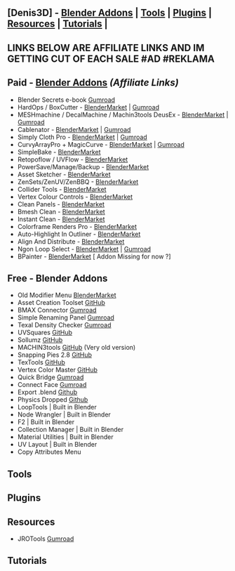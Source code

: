 ## [Denis3D] - [Blender Addons](#blender) | [Tools](#tools) | [Plugins](#plugins) | [Resources](#resources) | [Tutorials](#tutorials) |
## LINKS BELOW ARE AFFILIATE LINKS AND IM GETTING CUT OF EACH SALE #AD #REKLAMA
<a name="blender"></a>
## Paid - [Blender Addons](https://blendermarket.com/?ref=378) *(Affiliate Links)*

- Blender Secrets e-book [Gumroad](https://gumroad.com/a/1018461011/IxofeY)
- HardOps / BoxCutter - [BlenderMarket](https://blendermarket.com/creators/teamc?ref=378) |  [Gumroad](https://gumroad.com/a/30282867)
- MESHmachine / DecalMachine / Machin3tools DeusEx - [BlenderMarket](https://blendermarket.com/creators/machin3?ref=378) | [Gumroad](https://gumroad.com/a/147723379)
- Cablenator - [BlenderMarket](https://blendermarket.com/creators/sergey-kritskiy?ref=378) | [Gumroad](https://gumroad.com/a/875435123/oNtwv)
- Simply Cloth Pro - [BlenderMarket](https://blendermarket.com/creators/vjaceslavt?ref=378) | [Gumroad](https://gumroad.com/a/531502195)
- CurvyArrayPro + MagicCurve - [BlenderMarket](https://blendermarket.com/creators/jobweek?ref=378) | [Gumroad](https://gumroad.com/a/941626483)
- SimpleBake - [BlenderMarket](https://blendermarket.com/creators/haughtygrayalien?ref=378)
- Retopoflow / UVFlow - [BlenderMarket](https://blendermarket.com/creators/orangeturbine?ref=378)
- PowerSave/Manage/Backup - [BlenderMarket](https://blendermarket.com/creators/bonjorno7?ref=378)
- Asset Sketcher - [BlenderMarket](https://blendermarket.com/creators/ndee?ref=378)
- ZenSets/ZenUV/ZenBBQ - [BlenderMarket](https://blendermarket.com/creators/sergey-tyapkin?ref=378)
- Collider Tools - [BlenderMarket](https://blendermarket.com/creators/matthias-patscheider?ref=378)
- Vertex Colour Controls - [BlenderMarket](https://blendermarket.com/creators/squeyed?ref=378)
- Clean Panels - [BlenderMarket](https://blendermarket.com/products/clean-panels?ref=378)
- Bmesh Clean - [BlenderMarket](https://blendermarket.com/creators/andrew_d_shop?ref=378)
- Instant Clean - [BlenderMarket](https://blendermarket.com/creators/rubenmesserschmidt?ref=378)
- Colorframe Renders Pro - [BlenderMarket](https://blendermarket.com/products/colorframe-renders-pro?ref=378)
- Auto-Highlight In Outliner - [BlenderMarket](https://blendermarket.com/products/auto-highlight-in-outliner?ref=378)
- Align And Distribute - [BlenderMarket](https://blendermarket.com/products/align-and-distribute?ref=378)
- Ngon Loop Select - [BlenderMarket](https://blendermarket.com/products/ngon-loop-select?ref=378) | [Gumroad](https://amanbairwal.gumroad.com/l/NGonLoopSelect)
- BPainter - [BlenderMarket](https://blendermarket.com/creators/ndee?ref=378) [ Addon Missing for now ?]

## Free - Blender Addons

- Old Modifier Menu [BlenderMarket](https://blendermarket.com/products/old-modifier-menu)
- Asset Creation Toolset [GitHub](https://github.com/mrven/Blender-Asset-Creation-Toolset)
- BMAX Connector [Gumroad](https://gumroad.com/l/B2MAX)
- Simple Renaming Panel [Gumroad](https://gumroad.com/l/simple_renaming_panel)
- Texal Density Checker [Gumroad](https://gumroad.com/l/CEIOR)
- UVSquares [GitHub](https://github.com/Radivarig/UvSquares)
- Sollumz [GitHub](https://github.com/Skylumz/Sollumz)
- MACHIN3tools [GitHub](https://github.com/nessaki/MACHIN3tools) (Very old version)
- Snapping Pies 2.8 [GitHub](https://github.com/mx1001/power_snapping_pies)
- TexTools [GitHub](https://github.com/SavMartin/TexTools-Blender)
- Vertex Color Master [GitHub](https://github.com/andyp123/blender_vertex_color_master)
- Quick Bridge [Gumroad](https://kushiro.gumroad.com/l/qignp)
- Connect Face [Gumroad](https://kushiro.gumroad.com/l/connect_face)
- Export .blend [Github](https://github.com/CGCookie/io_export_blend)
- Physics Dropped [Github](https://github.com/Ladypoly/Serpens-Bledner-Addons/tree/main/PhysicsDropper)
- LoopTools | Built in Blender
- Node Wrangler | Built in Blender
- F2 | Built in Blender
- Collection Manager | Built in Blender
- Material Utilities | Built in Blender
- UV Layout | Built in Blender
- Copy Attributes Menu

<a name="tools"></a>
## Tools

<a name="plugins"></a>
## Plugins

<a name="resources"></a>
## Resources

- JROTools [Gumroad](https://gumroad.com/a/8524915)

<a name="tutorials"></a>
## Tutorials
